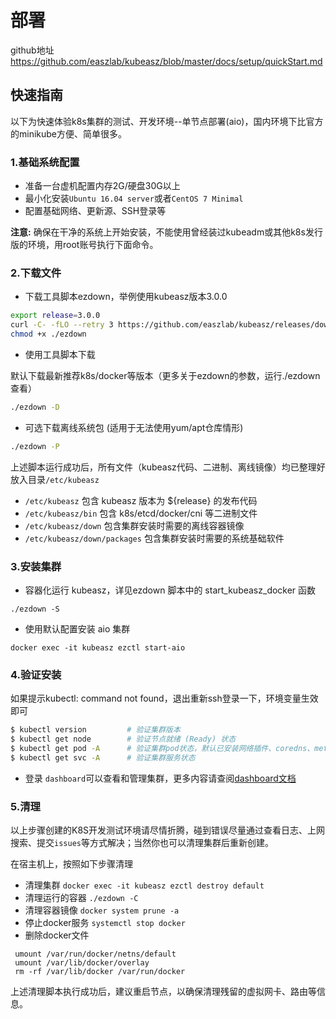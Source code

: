 # 部署
github地址
https://github.com/easzlab/kubeasz/blob/master/docs/setup/quickStart.md

## 快速指南

以下为快速体验k8s集群的测试、开发环境--单节点部署(aio)，国内环境下比官方的minikube方便、简单很多。

### 1.基础系统配置

- 准备一台虚机配置内存2G/硬盘30G以上
- 最小化安装`Ubuntu 16.04 server`或者`CentOS 7 Minimal`
- 配置基础网络、更新源、SSH登录等

**注意:** 确保在干净的系统上开始安装，不能使用曾经装过kubeadm或其他k8s发行版的环境，用root账号执行下面命令。

### 2.下载文件

- 下载工具脚本ezdown，举例使用kubeasz版本3.0.0

``` bash
export release=3.0.0
curl -C- -fLO --retry 3 https://github.com/easzlab/kubeasz/releases/download/${release}/ezdown
chmod +x ./ezdown
```

- 使用工具脚本下载

默认下载最新推荐k8s/docker等版本（更多关于ezdown的参数，运行./ezdown 查看）

``` bash
./ezdown -D
```

- 可选下载离线系统包 (适用于无法使用yum/apt仓库情形)

``` bash
./ezdown -P
```

上述脚本运行成功后，所有文件（kubeasz代码、二进制、离线镜像）均已整理好放入目录`/etc/kubeasz`

- `/etc/kubeasz` 包含 kubeasz 版本为 ${release} 的发布代码
- `/etc/kubeasz/bin` 包含 k8s/etcd/docker/cni 等二进制文件
- `/etc/kubeasz/down` 包含集群安装时需要的离线容器镜像
- `/etc/kubeasz/down/packages` 包含集群安装时需要的系统基础软件

### 3.安装集群

- 容器化运行 kubeasz，详见ezdown 脚本中的 start_kubeasz_docker 函数

```
./ezdown -S
```

- 使用默认配置安装 aio 集群

```
docker exec -it kubeasz ezctl start-aio
```

### 4.验证安装

如果提示kubectl: command not found，退出重新ssh登录一下，环境变量生效即可

``` bash
$ kubectl version         # 验证集群版本     
$ kubectl get node        # 验证节点就绪 (Ready) 状态
$ kubectl get pod -A      # 验证集群pod状态，默认已安装网络插件、coredns、metrics-server等
$ kubectl get svc -A      # 验证集群服务状态
```

- 登录 `dashboard`可以查看和管理集群，更多内容请查阅[dashboard文档](../guide/dashboard.md)

### 5.清理

以上步骤创建的K8S开发测试环境请尽情折腾，碰到错误尽量通过查看日志、上网搜索、提交`issues`等方式解决；当然你也可以清理集群后重新创建。

在宿主机上，按照如下步骤清理

- 清理集群 `docker exec -it kubeasz ezctl destroy default`
- 清理运行的容器 `./ezdown -C`
- 清理容器镜像 `docker system prune -a`
- 停止docker服务 `systemctl stop docker`
- 删除docker文件
```
 umount /var/run/docker/netns/default
 umount /var/lib/docker/overlay
 rm -rf /var/lib/docker /var/run/docker
```

上述清理脚本执行成功后，建议重启节点，以确保清理残留的虚拟网卡、路由等信息。